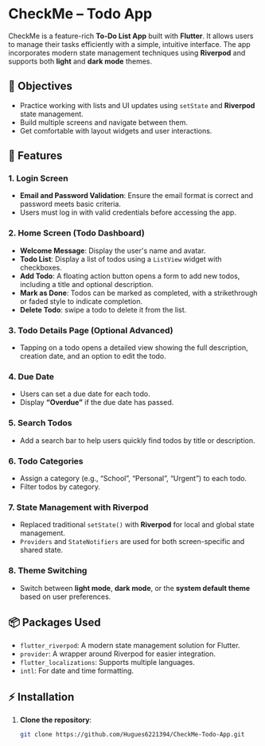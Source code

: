 # CheckMe – Todo App

CheckMe is a feature-rich **To-Do List App** built with **Flutter**. It allows users to manage their tasks efficiently with a simple, intuitive interface. The app incorporates modern state management techniques using **Riverpod** and supports both **light** and **dark mode** themes.

## 📌 Objectives

- Practice working with lists and UI updates using `setState` and **Riverpod** state management.
- Build multiple screens and navigate between them.
- Get comfortable with layout widgets and user interactions.

## 🚀 Features

### 1. **Login Screen**
- **Email and Password Validation**: Ensure the email format is correct and password meets basic criteria.
- Users must log in with valid credentials before accessing the app.

### 2. **Home Screen (Todo Dashboard)**
- **Welcome Message**: Display the user's name and avatar.
- **Todo List**: Display a list of todos using a `ListView` widget with checkboxes.
- **Add Todo**: A floating action button opens a form to add new todos, including a title and optional description.
- **Mark as Done**: Todos can be marked as completed, with a strikethrough or faded style to indicate completion.
- **Delete Todo**: swipe a todo to delete it from the list.

### 3. **Todo Details Page (Optional Advanced)**
- Tapping on a todo opens a detailed view showing the full description, creation date, and an option to edit the todo.

### 4. **Due Date**
- Users can set a due date for each todo.
- Display **“Overdue”** if the due date has passed.

### 5. **Search Todos**
- Add a search bar to help users quickly find todos by title or description.

### 6. **Todo Categories**
- Assign a category (e.g., “School”, “Personal”, “Urgent”) to each todo.
- Filter todos by category.

### 7. **State Management with Riverpod**
- Replaced traditional `setState()` with **Riverpod** for local and global state management.
- `Providers` and `StateNotifiers` are used for both screen-specific and shared state.
  
### 8. **Theme Switching**
- Switch between **light mode**, **dark mode**, or the **system default theme** based on user preferences.
  
## 📦 Packages Used
- `flutter_riverpod`: A modern state management solution for Flutter.
- `provider`: A wrapper around Riverpod for easier integration.
- `flutter_localizations`: Supports multiple languages.
- `intl`: For date and time formatting.
  
## ⚡ Installation

1. **Clone the repository**:
   ```bash
   git clone https://github.com/Hugues6221394/CheckMe-Todo-App.git
   

